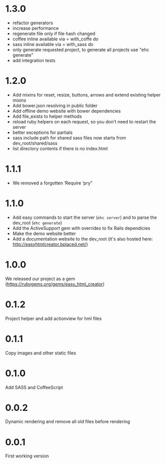 1.3.0
=================
- refactor generators
- increase performance
- regenerate file only if file hash changed
- coffee inline available via = with_coffe do
- sass inline available via = with_sass do
- only generate requested project, to generate all projects use "ehc generate"
- add integration tests

1.2.0
=================
- Add mixins for reset, resize, buttons, arrows and extend existing helper mixins
- Add bower.json resolving in public folder
- Add offline demo website with bower dependencies
- Add file_exists to helper methods
- reload ruby helpers on each request, so you don't need to restart the server
- better exceptions for partials
- sass include path for shared sass files now starts from dev_root/shared/sass
- list directory contents if there is no index.html

1.1.1
=================
- We removed a forgotten ‘Require ‘pry”

1.1.0
=================
- Add easy commands to start the server (`ehc server`) and to parse the dev_root (`ehc generate`)
- Add the ActiveSupport gem with overrides to fix Rails dependicies
- Make the demo website better
- Add a documentation website to the dev_root (it's also hosted here: http://easyhtmlcreator.bplaced.net/)

1.0.0
=================
We released our project as a gem (https://rubygems.org/gems/easy_html_creator)

0.1.2
=================
Project helper and add actionview for hml files

0.1.1
=================
Copy images and other static files

0.1.0
=================
Add SASS and CoffeeScript

0.0.2
=================
Dynamic rendering and remove all old files before rendering

0.0.1
=================
First working version
